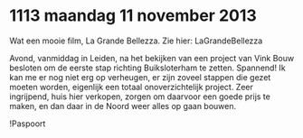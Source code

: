 # 1113 maandag 11 november 2013
Wat een mooie film, La Grande Bellezza. Zie hier: LaGrandeBellezza

Avond, vanmiddag in Leiden, na het bekijken van een project van Vink Bouw besloten om de eerste stap richting Buiksloterham te zetten. Spannend! Ik kan me er nog niet erg op verheugen, er zijn zoveel stappen die gezet moeten worden, eigenlijk een totaal onoverzichtelijk project. Zeer ingrijpend, huis hier verkopen, zorgen om daarvoor een goede prijs te maken, en dan daar in de Noord weer alles op gaan bouwen.

!Paspoort